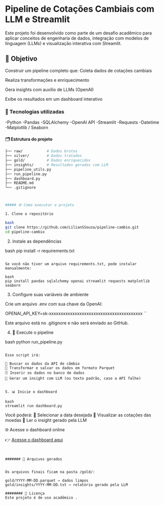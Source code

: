 # Pipeline de Cotações Cambiais com LLM e Streamlit

Este projeto foi desenvolvido como parte de um desafio acadêmico para aplicar conceitos de engenharia de dados, integração com modelos de linguagem (LLMs) e visualização interativa com Streamlit.

## 📌 Objetivo

Construir um pipeline completo que:
 Coleta dados de cotações cambiais

 Realiza transformações e enriquecimento

 Gera insights com auxílio de LLMs (OpenAI)

 Exibe os resultados em um dashboard interativo

### 🧰 Tecnologias utilizadas

-Python
-Pandas
-SQLAlchemy
-OpenAI API
-Streamlit
-Requests
-Datetime
-Matplotlib / Seaborn

#### 🗂️ Estrutura do projeto

```bash
├── raw/           # Dados brutos
├── silver/        # Dados tratados
├── gold/          # Dados enriquecidos
├── insights/      # Resultados gerados com LLM
├── pipeline_utils.py
├── run_pipeline.py
├── dashboard.py
├── README.md
└── .gitignore



##### ⚙️ Como executar o projeto

1. Clone o repositório

bash
git clone https://github.com/LilianSSouza/pipeline-cambio.git
cd pipeline-cambio
```

2. Instale as dependências

bash
pip install -r requirements.txt
```

Se você não tiver um arquivo requirements.txt, pode instalar manualmente:

bash
pip install pandas sqlalchemy openai streamlit requests matplotlib seaborn
```

3. Configure suas variáveis de ambiente

Crie um arquivo .env com sua chave da OpenAI:


OPENAI_API_KEY=sk-xxxxxxxxxxxxxxxxxxxxxxxxxxxxxxxxxxxxxxxx
``

Este arquivo está no .gitignore e não será enviado ao GitHub.

4. 🚀 Execute o pipeline

bash
python run_pipeline.py
```

Esse script irá:

🔄 Buscar os dados da API de câmbio
🧹 Transformar e salvar os dados em formato Parquet
🗄️ Inserir os dados no banco de dados
🧠 Gerar um insight com LLM (ou texto padrão, caso a API falhe)


5. 📊 Inicie o dashboard

bash
streamlit run dashboard.py
```

Você poderá:
📅 Selecionar a data desejada
💱 Visualizar as cotações das moedas
🧠 Ler o insight gerado pela LLM


🌐 Acesse o dashboard online

👉 [Acesse o dashboard aqui](https://pipeline-cambio.streamlit.app)
```


####### 📁 Arquivos gerados


Os arquivos finais ficam na pasta /gold/:

gold/YYYY-MM-DD.parquet → dados limpos
gold/insights/YYYY-MM-DD.txt → relatório gerado pela LLM

######## 📄 Licença
Este projeto é de uso acadêmico .
